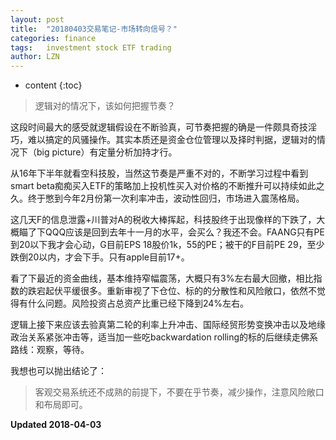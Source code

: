 ```yaml
---
layout: post
title:  "20180403交易笔记-市场转向信号？"
categories: finance
tags:   investment stock ETF trading
author: LZN
---
```


* content
{:toc}

>逻辑对的情况下，该如何把握节奏？

这段时间最大的感受就逻辑假设在不断验真，可节奏把握的确是一件颇具奇技淫巧，难以搞定的风骚操作。其实本质还是资金仓位管理以及择时判据，逻辑对的情况下（big picture）有定量分析加持才行。

从16年下半年就看空科技股，当然这节奏是严重不对的，不断学习过程中看到smart beta痴痴买入ETF的策略加上投机性买入对价格的不断推升可以持续如此之久。终于憋到今年2月份第一次利率冲击，波动性回归，市场进入震荡格局。

这几天F的信息泄露+川普对A的税收大棒挥起，科技股终于出现像样的下跌了，大概瞄了下QQQ应该是回到去年十一月的水平，会买么？我还不会。FAANG只有PE到20以下我才会心动，G目前EPS 18股价1k，55的PE；被干的F目前PE 29，至少跌倒20以内，才会下手。只有apple目前17+。

看了下最近的资金曲线，基本维持窄幅震荡，大概只有3%左右最大回撤，相比指数的跌宕起伏平缓很多。重新审视了下仓位、标的的分散性和风险敞口，依然不觉得有什么问题。风险投资占总资产比重已经下降到24%左右。

逻辑上接下来应该去验真第二轮的利率上升冲击、国际经贸形势变换冲击以及地缘政治关系紧张冲击等，适当加一些吃backwardation rolling的标的后继续走佛系路线：观察，等待。

我想也可以抛出结论了：

>客观交易系统还不成熟的前提下，不要在乎节奏，减少操作，注意风险敞口和布局即可。

**Updated 2018-04-03**
